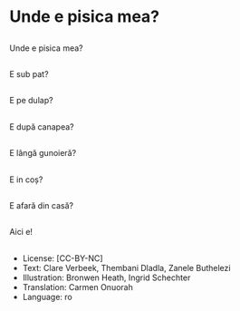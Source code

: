 # Unde e pisica mea?

##
Unde e pisica mea?

##
E sub pat?

##
E pe dulap?

##
E după canapea?

##
E lângă gunoieră?

##
E in coș?

##
E afară din casă?

##
Aici e!

##
* License: [CC-BY-NC]
* Text: Clare Verbeek, Thembani Dladla, Zanele Buthelezi
* Illustration: Bronwen Heath, Ingrid Schechter
* Translation: Carmen Onuorah
* Language: ro
